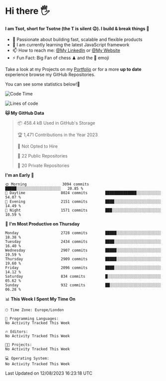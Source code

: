 # Hi there :raised_hand_with_fingers_splayed:
#### I am Tsot, short for Tsotne (the T is silent :wink:). I build & break things :space_invader:
- :telescope: Passionate about building fast, scalable and flexible products
- :seedling: I am currently learning the latest JavaScript framework 
- :mailbox: How to reach me: [@My LinkedIn](https://www.linkedin.com/in/tsotne-gvadzabia/) or [@My Website](https://tsotne.co.uk/contact)
- :zap: Fun Fact: Big Fan of chess ♟ and the 👾 emoji

Take a look at my Projects on my [Portfolio](https://tsotne.co.uk/) or for a more **up to date** experience browse my GitHub Repositories.

You can see some statistics below!:space_invader:
<!--START_SECTION:waka-->
![Code Time](http://img.shields.io/badge/Code%20Time-761%20hrs%202%20mins-blue)

![Lines of code](https://img.shields.io/badge/From%20Hello%20World%20I%27ve%20Written-6.9%20million%20lines%20of%20code-blue)

**🐱 My GitHub Data** 

> 📦 458.4 kB Used in GitHub's Storage 
 > 
> 🏆 1,471 Contributions in the Year 2023
 > 
> 🚫 Not Opted to Hire
 > 
> 📜 22 Public Repositories 
 > 
> 🔑 20 Private Repositories 
 > 
**I'm an Early 🐤** 

```text
🌞 Morning                3094 commits        █████░░░░░░░░░░░░░░░░░░░░   20.85 % 
🌆 Daytime                8024 commits        ██████████████░░░░░░░░░░░   54.07 % 
🌃 Evening                2151 commits        ████░░░░░░░░░░░░░░░░░░░░░   14.49 % 
🌙 Night                  1571 commits        ███░░░░░░░░░░░░░░░░░░░░░░   10.59 % 
```
📅 **I'm Most Productive on Thursday** 

```text
Monday                   2728 commits        █████░░░░░░░░░░░░░░░░░░░░   18.38 % 
Tuesday                  2434 commits        ████░░░░░░░░░░░░░░░░░░░░░   16.40 % 
Wednesday                2907 commits        █████░░░░░░░░░░░░░░░░░░░░   19.59 % 
Thursday                 2909 commits        █████░░░░░░░░░░░░░░░░░░░░   19.60 % 
Friday                   2096 commits        ████░░░░░░░░░░░░░░░░░░░░░   14.12 % 
Saturday                 834 commits         █░░░░░░░░░░░░░░░░░░░░░░░░   05.62 % 
Sunday                   932 commits         ██░░░░░░░░░░░░░░░░░░░░░░░   06.28 % 
```


📊 **This Week I Spent My Time On** 

```text
🕑︎ Time Zone: Europe/London

💬 Programming Languages: 
No Activity Tracked This Week

🔥 Editors: 
No Activity Tracked This Week

🐱‍💻 Projects: 
No Activity Tracked This Week

💻 Operating System: 
No Activity Tracked This Week
```


 Last Updated on 12/08/2023 16:23:18 UTC
<!--END_SECTION:waka-->
